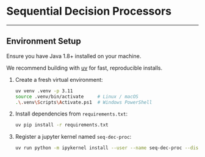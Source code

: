 # Sequential Decision Processors
---
## Environment Setup

Ensure you have Java 1.8+ installed on your machine.

We recommend building with [uv](https://github.com/astral-sh/uv) for fast, reproducible installs.

1. Create a fresh virtual environment:
   ```bash
   uv venv .venv -p 3.11
   source .venv/bin/activate     # Linux / macOS
   .\.venv\Scripts\Activate.ps1  # Windows PowerShell
   ```

2. Install dependencies from `requirements.txt`:
    ```bash
    uv pip install -r requirements.txt
    ```

3. Register a jupyter kernel named `seq-dec-proc`:
    ```bash
    uv run python -m ipykernel install --user --name seq-dec-proc --display-name "Python (seq-dec-proc)"
    ```